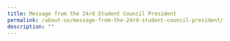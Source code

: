 ```yaml
---
title: Message from the 24rd Student Council President
permalink: /about-us/message-from-the-24rd-student-council-president/
description: ""
---
```

